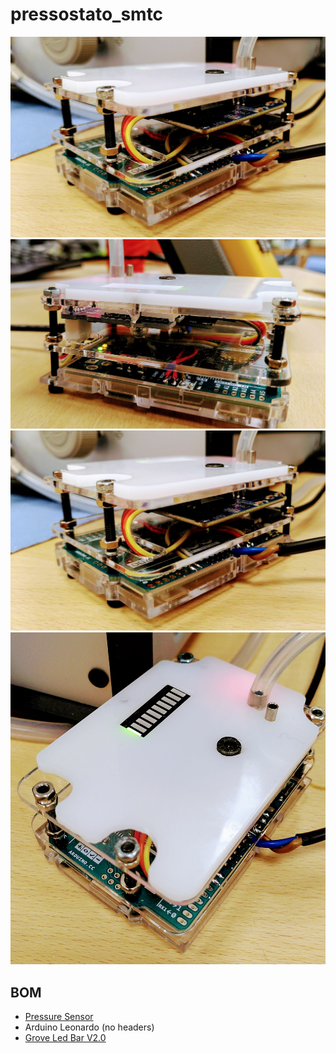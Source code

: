 # pressostato_smtc

![](https://github.com/paolocavagnolo/pressostato_smtc/blob/main/imgs/IMG_20201201_151754.jpg)
![](https://github.com/paolocavagnolo/pressostato_smtc/blob/main/imgs/IMG_20201201_151801.jpg)
![](https://github.com/paolocavagnolo/pressostato_smtc/blob/main/imgs/IMG_20201201_151754.jpg)
![](https://github.com/paolocavagnolo/pressostato_smtc/blob/main/imgs/IMG_20201201_151810.jpg)

## BOM
- [Pressure Sensor](https://store.ncd.io/product/ams5915-0100-d-b-amplified-low-pressure-sensor-100-to-100-mbar-1-450-to-1-450-psi-i2c-mini-module/)
- Arduino Leonardo (no headers)
- [Grove Led Bar V2.0](https://wiki.seeedstudio.com/Grove-LED_Bar/)

